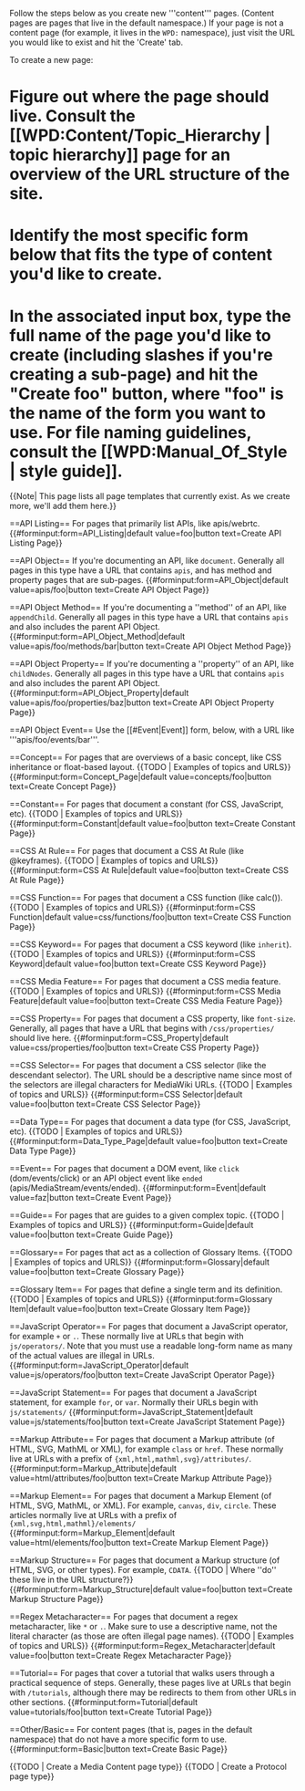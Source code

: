 Follow the steps below as you create new '''content''' pages. (Content pages are pages that live in the default namespace.) If your page is not a content page (for example, it lives in the <code>WPD:</code> namespace), just visit the URL you would like to exist and hit the 'Create' tab.

To create a new page:
# Figure out where the page should live. Consult the [[WPD:Content/Topic_Hierarchy | topic hierarchy]] page for an overview of the URL structure of the site.
# Identify the most specific form below that fits the type of content you'd like to create.
# In the associated input box, type the full name of the page you'd like to create (including slashes if you're creating a sub-page) and hit the "Create foo" button, where "foo" is the name of the form you want to use. For file naming guidelines, consult the [[WPD:Manual_Of_Style | style guide]].

{{Note| This page lists all page templates that currently exist. As we create more, we'll add them here.}}


==API Listing==
For pages that primarily list APIs, like apis/webrtc.
{{#forminput:form=API_Listing|default value=foo|button text=Create API Listing Page}}

==API Object==
If you're documenting an API, like <code>document</code>. Generally all pages in this type have a URL that contains <code>apis</code>, and has method and property pages that are sub-pages.
{{#forminput:form=API_Object|default value=apis/foo|button text=Create API Object Page}}

==API Object Method==
If you're documenting a ''method'' of an API, like <code>appendChild</code>. Generally all pages in this type have a URL that contains <code>apis</code> and also includes the parent API Object.
{{#forminput:form=API_Object_Method|default value=apis/foo/methods/bar|button text=Create API Object Method Page}}

==API Object Property==
If you're documenting a ''property'' of an API, like <code>childNodes</code>. Generally all pages in this type have a URL that contains <code>apis</code> and also includes the parent API Object.
{{#forminput:form=API_Object_Property|default value=apis/foo/properties/baz|button text=Create API Object Property Page}}

==API Object Event==
Use the [[#Event|Event]] form, below, with a URL like '''apis/foo/events/bar'''.

==Concept==
For pages that are overviews of a basic concept, like CSS inheritance or float-based layout.
{{TODO | Examples of topics and URLS}}
{{#forminput:form=Concept_Page|default value=concepts/foo|button text=Create Concept Page}}

==Constant==
For pages that document a constant (for CSS, JavaScript, etc).
{{TODO | Examples of topics and URLS}}
{{#forminput:form=Constant|default value=foo|button text=Create Constant Page}}

==CSS At Rule==
For pages that document a CSS At Rule (like @keyframes).
{{TODO | Examples of topics and URLS}}
{{#forminput:form=CSS At Rule|default value=foo|button text=Create CSS At Rule Page}}

==CSS Function==
For pages that document a CSS function (like calc()).
{{TODO | Examples of topics and URLS}}
{{#forminput:form=CSS Function|default value=css/functions/foo|button text=Create CSS Function Page}}

==CSS Keyword==
For pages that document a CSS keyword (like <code>inherit</code>).
{{TODO | Examples of topics and URLS}}
{{#forminput:form=CSS Keyword|default value=foo|button text=Create CSS Keyword Page}}

==CSS Media Feature==
For pages that document a CSS media feature.
{{TODO | Examples of topics and URLS}}
{{#forminput:form=CSS Media Feature|default value=foo|button text=Create CSS Media Feature Page}}

==CSS Property==
For pages that document a CSS property, like <code>font-size</code>. Generally, all pages that have a URL that begins with <code>/css/properties/</code> should live here.
{{#forminput:form=CSS_Property|default value=css/properties/foo|button text=Create CSS Property Page}}

==CSS Selector==
For pages that document a CSS selector (like the descendant selector). The URL should be a descriptive name since most of the selectors are illegal characters for MediaWiki URLs.
{{TODO | Examples of topics and URLS}}
{{#forminput:form=CSS Selector|default value=foo|button text=Create CSS Selector Page}}

==Data Type==
For pages that document a data type (for CSS, JavaScript, etc).
{{TODO | Examples of topics and URLS}}
{{#forminput:form=Data_Type_Page|default value=foo|button text=Create Data Type Page}}

==Event==
For pages that document a DOM event, like <code>click</code> (dom/events/click) or an API object event like <code>ended</code> (apis/MediaStream/events/ended).
{{#forminput:form=Event|default value=faz|button text=Create Event Page}}

==Guide==
For pages that are guides to a given complex topic.
{{TODO | Examples of topics and URLS}}
{{#forminput:form=Guide|default value=foo|button text=Create Guide Page}}

==Glossary==
For pages that act as a collection of Glossary Items.
{{TODO | Examples of topics and URLS}}
{{#forminput:form=Glossary|default value=foo|button text=Create Glossary Page}}

==Glossary Item==
For pages that define a single term and its definition.
{{TODO | Examples of topics and URLS}}
{{#forminput:form=Glossary Item|default value=foo|button text=Create Glossary Item Page}}

==JavaScript Operator==
For pages that document a JavaScript operator, for example <code>+</code> or <code>.</code>. These normally live at URLs that begin with <code>js/operators/</code>. Note that you must use a readable long-form name as many of the actual values are illegal in URLs.
{{#forminput:form=JavaScript_Operator|default value=js/operators/foo|button text=Create JavaScript Operator Page}}

==JavaScript Statement==
For pages that document a JavaScript statement, for example <code>for</code>, or <code>var</code>. Normally their URLs begin with <code>js/statements/</code>
{{#forminput:form=JavaScript_Statement|default value=js/statements/foo|button text=Create JavaScript Statement Page}}

==Markup Attribute==
For pages that document a Markup attribute (of HTML, SVG, MathML or XML), for example <code>class</code> or <code>href</code>. These normally live at URLs with a prefix of <code>{xml,html,mathml,svg}/attributes/</code>.
{{#forminput:form=Markup_Attribute|default value=html/attributes/foo|button text=Create Markup Attribute Page}}

==Markup Element==
For pages that document a Markup Element (of HTML, SVG, MathML, or XML). For example, <code>canvas</code>, <code>div</code>, <code>circle</code>. These articles normally live at URLs with a prefix of <code>{xml,svg,html,mathml}/elements/</code>
{{#forminput:form=Markup_Element|default value=html/elements/foo|button text=Create Markup Element Page}}

==Markup Structure==
For pages that document a Markup structure (of HTML, SVG, or other types). For example, <code>CDATA</code>.
{{TODO | Where ''do'' these live in the URL structure?}}
{{#forminput:form=Markup_Structure|default value=foo|button text=Create Markup Structure Page}}

==Regex Metacharacter==
For pages that document a regex metacharacter, like <code>*</code> or <code>.</code>. Make sure to use a descriptive name, not the literal character (as those are often illegal page names).
{{TODO | Examples of topics and URLS}}
{{#forminput:form=Regex_Metacharacter|default value=foo|button text=Create Regex Metacharacter Page}}

==Tutorial==
For pages that cover a tutorial that walks users through a practical sequence of steps. Generally, these pages live at URLs that begin with <code>/tutorials</code>, although there may be redirects to them from other URLs in other sections.
{{#forminput:form=Tutorial|default value=tutorials/foo|button text=Create Tutorial Page}}

==Other/Basic==
For content pages (that is, pages in the default namespace) that do not have a more specific form to use.
{{#forminput:form=Basic|button text=Create Basic Page}}

{{TODO | Create a Media Content page type}}
{{TODO | Create a Protocol page type}}